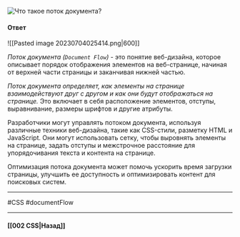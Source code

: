 ![Что такое поток документа?](https://youtu.be/trriSYNrHw4?t=102)

#### Ответ

![[Pasted image 20230704025414.png|600]]

*Поток документа (`Document Flow`)* - это понятие веб-дизайна, которое описывает порядок отображения элементов на веб-странице, начиная от верхней части страницы и заканчивая нижней частью.

*Поток документа определяет, как элементы на странице взаимодействуют друг с другом и как они будут отображаться на странице.* Это включает в себя расположение элементов, отступы, выравнивание, размеры шрифтов и другие атрибуты.

Разработчики могут управлять потоком документа, используя различные техники веб-дизайна, такие как CSS-стили, разметку HTML и JavaScript. Они могут использовать сетку, чтобы выровнять элементы на странице, задать отступы и межстрочное расстояние для упорядочивания текста и контента на странице.

Оптимизация потока документа может помочь ускорить время загрузки страницы, улучшить ее доступность и оптимизировать контент для поисковых систем.

___
#CSS #documentFlow

___

#### [[002 CSS|Назад]]